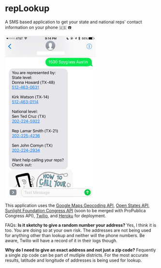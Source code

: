 # repLookup

A SMS based application to get your state and national reps' contact information on your phone 🇺🇸 ☎️ 

<img src="screenshot.png" width="300">

This application uses the [Google Maps Geocoding API](https://developers.google.com/maps/documentation/geocoding/intro), [Open States API](http://docs.openstates.org/api/index.html), [Sunlight Foundation Congress API](https://sunlightlabs.github.io/congress/) (soon to be merged with ProPublica Congress API), [Twilio](https://www.twilio.com), and [Heroku](https://www.heroku.com/) for deployment.

FAQs:
**Is it sketchy to give a random number your address?**
Yes, I think it is too. You are doing so at your own risk. The addresses are not being used for anything other than lookup and neither will the phone numbers. Be aware, Twilio will have a record of it in their logs though. 

**Why do I need to give an exact address and not just a zip code?**
Fequently a single zip code can be part of mutliple districts. For the most accurate results, latitude and longitude of addresses is being used for lookup. 

